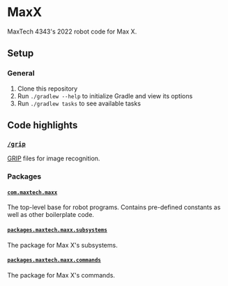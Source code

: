 # MaxX

MaxTech 4343's 2022 robot code for Max X.

## Setup

### General

 1. Clone this repository
 2. Run `./gradlew --help` to initialize Gradle and view its options
 3. Run `./gradlew tasks` to see available tasks

## Code highlights

### [`/grip`](https://github.com/frc4343-914/MaxX/tree/master/grip)

[GRIP](https://docs.wpilib.org/en/stable/docs/software/vision-processing/grip/introduction-to-grip.html) files for image recognition.

### Packages

#### [`com.maxtech.maxx`](https://github.com/frc4343-914/MaxX/blob/master/src/main/java/com/maxtech/maxx/)

The top-level base for robot programs. Contains pre-defined constants as well as other boilerplate code.

#### [`packages.maxtech.maxx.subsystems`](https://github.com/frc4343-914/MaxX/blob/master/src/main/java/com/maxtech/maxx/subsystems)

The package for Max X's subsystems.

#### [`packages.maxtech.maxx.commands`](https://github.com/frc4343-914/MaxX/blob/master/src/main/java/com/maxtech/maxx/commands)

The package for Max X's commands.
